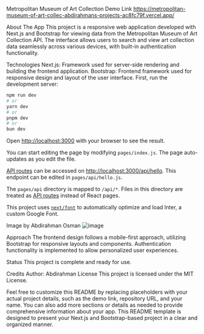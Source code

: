 Metropolitan Museum of Art Collection
Demo Link
https://metropolitan-museum-of-art-collec-abdirahmans-projects-ac8fc79f.vercel.app/

About The App
This project is a responsive web application developed with Next.js and Bootstrap for viewing data from the Metropolitan Museum of Art Collection API. The interface allows users to search and view art collection data seamlessly across various devices, with built-in authentication functionality.

Technologies
Next.js: Framework used for server-side rendering and building the frontend application.
Bootstrap: Frontend framework used for responsive design and layout of the user interface.
First, run the development server:

```bash
npm run dev
# or
yarn dev
# or
pnpm dev
# or
bun dev
```

Open [http://localhost:3000](http://localhost:3000) with your browser to see the result.

You can start editing the page by modifying `pages/index.js`. The page auto-updates as you edit the file.

[API routes](https://nextjs.org/docs/api-routes/introduction) can be accessed on [http://localhost:3000/api/hello](http://localhost:3000/api/hello). This endpoint can be edited in `pages/api/hello.js`.

The `pages/api` directory is mapped to `/api/*`. Files in this directory are treated as [API routes](https://nextjs.org/docs/api-routes/introduction) instead of React pages.

This project uses [`next/font`](https://nextjs.org/docs/basic-features/font-optimization) to automatically optimize and load Inter, a custom Google Font.

Image by Abdirahman Osman
![image](https://github.com/Abdirahman-oz/Metropolitan-Museum-of-Art-Collection-/assets/141257234/0794bbc0-228c-4417-bdbc-8798599efc50)

Approach
The frontend design follows a mobile-first approach, utilizing Bootstrap for responsive layouts and components. Authentication functionality is implemented to allow personalized user experiences.

Status
This project is complete and ready for use.

Credits
Author: Abdirahman
License
This project is licensed under the MIT License.

Feel free to customize this README by replacing placeholders with your actual project details, such as the demo link, repository URL, and your name. You can also add more sections or details as needed to provide comprehensive information about your app. This README template is designed to present your Next.js and Bootstrap-based project in a clear and organized manner.

